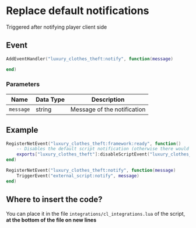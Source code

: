 # Replace default notifications

Triggered after notifying player client side

## Event

```lua
AddEventHandler("luxury_clothes_theft:notify", function(message)

end)
```

### Parameters

| Name      | Data Type | Description                 |
| --------- | --------- | --------------------------- |
| `message` | string    | Message of the notification |

## Example

```lua
RegisterNetEvent("luxury_clothes_theft:framework:ready", function() 
    -- Disables the default script notification (otherwise there would be 2 notifications)
    exports["luxury_clothes_theft"]:disableScriptEvent("luxury_clothes_theft:notify")
end)

RegisterNetEvent("luxury_clothes_theft:notify", function(message)
    TriggerEvent("external_script:notify", message)
end)
```

## Where to insert the code?

You can place it in the file `integrations/cl_integrations.lua` of the script, **at the bottom of the file on new lines**
